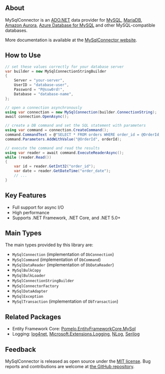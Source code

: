 ﻿## About

MySqlConnector is an [ADO.NET](https://docs.microsoft.com/en-us/dotnet/framework/data/adonet/) data provider for [MySQL](https://www.mysql.com/), [MariaDB](https://mariadb.org/), [Amazon Aurora](https://aws.amazon.com/rds/aurora/), [Azure Database for MySQL](https://azure.microsoft.com/en-us/services/mysql/) and other MySQL-compatible databases.

More documentation is available at the [MySqlConnector website](https://mysqlconnector.net/).

## How to Use

```csharp
// set these values correctly for your database server
var builder = new MySqlConnectionStringBuilder
{
	Server = "your-server",
	UserID = "database-user",
	Password = "P@ssw0rd!",
	Database = "database-name",
};

// open a connection asynchronously
using var connection = new MySqlConnection(builder.ConnectionString);
await connection.OpenAsync();

// create a DB command and set the SQL statement with parameters
using var command = connection.CreateCommand();
command.CommandText = @"SELECT * FROM orders WHERE order_id = @OrderId;";
command.Parameters.AddWithValue("@OrderId", orderId);

// execute the command and read the results
using var reader = await command.ExecuteReaderAsync();
while (reader.Read())
{
	var id = reader.GetInt32("order_id");
	var date = reader.GetDateTime("order_date");
	// ...
}
```

## Key Features

* Full support for async I/O
* High performance
* Supports .NET Framework, .NET Core, and .NET 5.0+

## Main Types

The main types provided by this library are:

* `MySqlConnection` (implementation of `DbConnection`)
* `MySqlCommand` (implementation of `DbCommand`)
* `MySqlDataReader` (implementation of `DbDataReader`)
* `MySqlBulkCopy`
* `MySqlBulkLoader`
* `MySqlConnectionStringBuilder`
* `MySqlConnectorFactory`
* `MySqlDataAdapter`
* `MySqlException`
* `MySqlTransaction` (implementation of `DbTransaction`)

## Related Packages

* Entity Framework Core: [Pomelo.EntityFrameworkCore.MySql](https://www.nuget.org/packages/Pomelo.EntityFrameworkCore.MySql/)
* Logging: [log4net](https://www.nuget.org/packages/MySqlConnector.Logging.log4net/), [Microsoft.Extensions.Logging](https://www.nuget.org/packages/MySqlConnector.Logging.Microsoft.Extensions.Logging/), [NLog](https://www.nuget.org/packages/MySqlConnector.Logging.NLog/), [Serilog](https://www.nuget.org/packages/MySqlConnector.Logging.Serilog/)

## Feedback

MySqlConnector is released as open source under the [MIT license](https://github.com/mysql-net/MySqlConnector/blob/master/LICENSE). Bug reports and contributions are welcome at [the GitHub repository](https://github.com/mysql-net/MySqlConnector).
